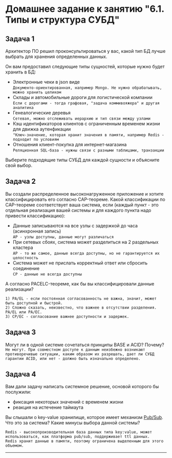 # Домашнее задание к занятию "6.1. Типы и структура СУБД"

## Задача 1

Архитектор ПО решил проконсультироваться у вас, какой тип БД 
лучше выбрать для хранения определенных данных.

Он вам предоставил следующие типы сущностей, которые нужно будет хранить в БД:

- Электронные чеки в json виде  
  ``Документо-ориентированная, например Mongo. Не нужно обрабатывать, можно хранить целиком``
- Склады и автомобильные дороги для логистической компании  
  ``Если с дорогами - тогда графовая, "задача коммивояжера" и другая аналитика``
- Генеалогические деревья  
  ``Сетевая, можно отслеживать иерархию и тип связи между узлами ``
- Кэш идентификаторов клиентов с ограниченным временем жизни для движка аутенфикации  
  ``"Ключ-значение, которая хранит значения в памяти, например Redis - подходит по условиям``
- Отношения клиент-покупка для интернет-магазина  
  ``Реляционная SQL-база - нужны связи с разными таблицами, транзакции``

Выберите подходящие типы СУБД для каждой сущности и объясните свой выбор.

## Задача 2

Вы создали распределенное высоконагруженное приложение и хотите классифицировать его согласно 
CAP-теореме. Какой классификации по CAP-теореме соответствует ваша система, если 
(каждый пункт - это отдельная реализация вашей системы и для каждого пункта надо привести классификацию):

- Данные записываются на все узлы с задержкой до часа (асинхронная запись)  
  ``AP - узлы доступны, данные могут различаться``
- При сетевых сбоях, система может разделиться на 2 раздельных кластера  
  ``AP - то же самое, данные всегда доступны, но не гарантируется их целостность``
- Система может не прислать корректный ответ или сбросить соединение  
  ``CP - данные не всегда доступны``

А согласно PACELC-теореме, как бы вы классифицировали данные реализации?

```
1) PA/EL - если постоянная согласованность не важна, значит, может быть доступной и быстрой.  
2) Сложно сказать, неизвестно, что важнее в отсутствии разделения. PA/EL или PA/EC.  
3) CP/EC - согласование важнее доступности и задержек.
```

## Задача 3

Могут ли в одной системе сочетаться принципы BASE и ACID? Почему?  
``Не могут. При совместном доступе к данным неизбежно возникают противоречивые ситуации, каким образом
их разрешать, дает ли СУБД гарантии ACID, или нет - должно быть изначально определено.``

## Задача 4

Вам дали задачу написать системное решение, основой которого бы послужили:

- фиксация некоторых значений с временем жизни
- реакция на истечение таймаута

Вы слышали о key-value хранилище, которое имеет механизм [Pub/Sub](https://habr.com/ru/post/278237/). 
Что это за система? Какие минусы выбора данной системы?

``Redis - высокопроизводительная база данных типа key:value, может использоваться, как платформа pub/sub,
поддерживает ttl данных.  
Redis хранит данные в памяти, поэтому ограничена выделенным для этого объемом.``

---


